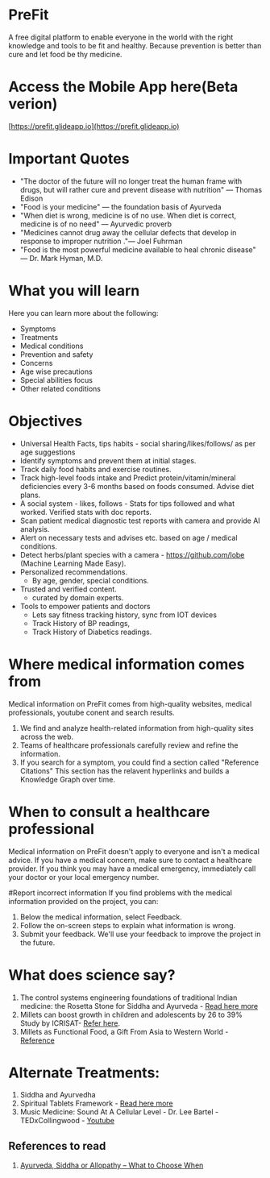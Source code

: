 # PreFit 

A free digital platform to enable everyone in the world with the right knowledge and tools to be fit and healthy. Because prevention is better than cure and let food be thy medicine.

# Access the Mobile App here(Beta verion) 
[https://prefit.glideapp.io](https://prefit.glideapp.io)

# Important Quotes

* "The doctor of the future will no longer treat the human frame with drugs, but will rather cure and prevent disease with nutrition" — Thomas Edison
* "Food is your medicine" — the foundation basis of Ayurveda
* "When diet is wrong, medicine is of no use. When diet is correct, medicine is of no need" — Ayurvedic proverb
* "Medicines cannot drug away the cellular defects that develop in response to improper nutrition ."— Joel Fuhrman
* "Food is the most powerful medicine available to heal chronic disease" — Dr. Mark Hyman, M.D.

# What you will learn

Here you can learn more about the following:

* Symptoms
* Treatments
* Medical conditions
* Prevention and safety
* Concerns
* Age wise precautions
* Special abilities focus
* Other related conditions

# Objectives

 - Universal Health Facts, tips habits - social sharing/likes/follows/ as per age suggestions
 - Identify symptoms and prevent them at initial stages.
 - Track daily food habits and exercise routines.
 - Track high-level foods intake and Predict protein/vitamin/mineral deficiencies every 3-6 months based on foods consumed. Advise diet plans.
 - A social system - likes, follows - Stats for tips followed and what worked. Verified stats with doc reports.
 - Scan patient medical diagnostic test reports with camera and provide AI analysis.
 - Alert on necessary tests and advises etc. based on age / medical conditions.
 - Detect herbs/plant species with a camera - https://github.com/lobe (Machine Learning Made Easy).
 - Personalized recommendations.
	 - By age, gender, special conditions.
 - Trusted and verified content.
	 - curated by domain experts.
 - Tools to empower patients and doctors
	 - Lets say fitness tracking history, sync from IOT devices
	 - Track History of BP readings,
	 - Track History of Diabetics readings.

# Where medical information comes from

Medical information on PreFit comes from high-quality websites, medical professionals, youtube conent and search results.

1. We find and analyze health-related information from high-quality sites across the web.
2. Teams of healthcare professionals carefully review and refine the information.
3. If you search for a symptom, you could find a section called "Reference Citations" This section has the relavent hyperlinks and builds a Knowledge Graph over time.

# When to consult a healthcare professional

Medical information on PreFit doesn't apply to everyone and isn't a medical advice. If you have a medical concern, make sure to contact a healthcare provider. If you think you may have a medical emergency, immediately call your doctor or your local emergency number.

#Report incorrect information
If you find problems with the medical information provided on the project, you can:

1. Below the medical information, select Feedback.
2. Follow the on-screen steps to explain what information is wrong.
3. Submit your feedback.
We'll use your feedback to improve the project in the future.

# What does science say?

1. The control systems engineering foundations of traditional Indian medicine: the Rosetta Stone for Siddha and Ayurveda - [Read here more](./TheRosettaStoneforSiddhaAndAyurveda.md)
2. Millets can boost growth in children and adolescents by 26 to 39% Study by ICRISAT- [Refer here](https://www.icrisat.org/scientific-evidence-shows-eating-millets-leads-to-better-growth-in-children/).
3. Millets as Functional Food, a Gift From Asia to Western World - [Reference](https://www.researchgate.net/publication/330053791_Millets_as_Functional_Food_a_Gift_From_Asia_to_Western_World)

# Alternate Treatments: 
1. Siddha and Ayurvedha
2. Spiritual Tablets Framework - [Read here more](./spiritualtablets.com.md)
3. Music Medicine: Sound At A Cellular Level -  Dr. Lee Bartel - TEDxCollingwood - [Youtube](https://www.youtube.com/watch?v=wDZgzsQh0Dw)

## References to read
1. [Ayurveda, Siddha or Allopathy – What to Choose When](https://isha.sadhguru.org/us/en/wisdom/article/health-a-holistic-perspective)
 
